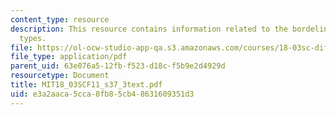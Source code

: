 ```yaml
---
content_type: resource
description: This resource contains information related to the bordeline geometric
  types.
file: https://ol-ocw-studio-app-qa.s3.amazonaws.com/courses/18-03sc-differential-equations-fall-2011/e3a2aaca5cca8fb85cb48631609351d3_MIT18_03SCF11_s37_3text.pdf
file_type: application/pdf
parent_uid: 63e076a5-12fb-f523-d18c-f5b9e2d4929d
resourcetype: Document
title: MIT18_03SCF11_s37_3text.pdf
uid: e3a2aaca-5cca-8fb8-5cb4-8631609351d3
---
```

